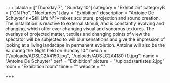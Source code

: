 +++
blabla = ["Thursday 7", "Sunday 10"]
category = "Exhibition"
categoryB = ["GN Pro", "Nocturnes"]
day = "Exhibition"
description = "Antoine De Schuyter's «Still Life N°1» mixes sculpture, projection and sound creation. The installation is reactive to external stimuli, and is constantly evolving and changing, which offer ever changing visual and sonorous textures. The overlays of projected matter, textiles and changing points of view the spectator will be subjected to will blur sensations and give the impression of looking at a living landscape in permanent evolution. Antoine will also be the VJ during the Night held on Sunday 10."
media = ["/uploads/ADSLC2A4150.jpg", "/uploads/ADSLC2A4180 (1).jpg"]
name = "Antoine De Schuyter"
perf = "Exhibition"
picture = "/uploads/artistes 2.jpg"
room = "Exhibition room"
time = ""
website = ""

+++
